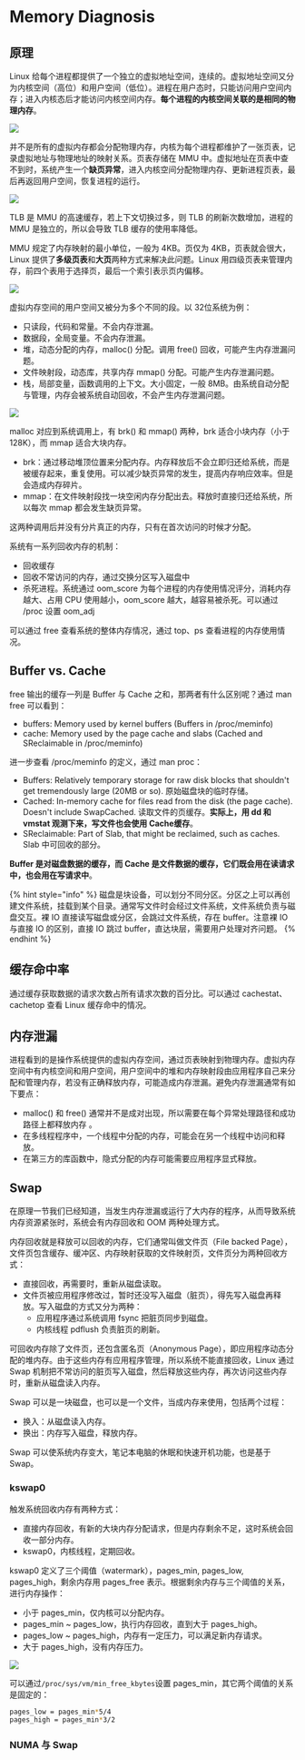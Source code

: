 # Memory Diagnosis

## 原理

Linux 给每个进程都提供了一个独立的虚拟地址空间，连续的。虚拟地址空间又分为内核空间（高位）和用户空间（低位）。进程在用户态时，只能访问用户空间内存；进入内核态后才能访问内核空间内存。**每个进程的内核空间关联的是相同的物理内存**。

![](../../.gitbook/assets/image%20%28290%29.png)

并不是所有的虚拟内存都会分配物理内存，内核为每个进程都维护了一张页表，记录虚拟地址与物理地址的映射关系。页表存储在 MMU 中。虚拟地址在页表中查不到时，系统产生一个**缺页异常**，进入内核空间分配物理内存、更新进程页表，最后再返回用户空间，恢复进程的运行。

![](../../.gitbook/assets/image%20%28292%29.png)

TLB 是 MMU 的高速缓存，若上下文切换过多，则 TLB 的刷新次数增加，进程的 MMU 是独立的，所以会导致 TLB 缓存的使用率降低。

MMU 规定了内存映射的最小单位，一般为 4KB。页仅为 4KB，页表就会很大，Linux 提供了**多级页表**和**大页**两种方式来解决此问题。Linux 用四级页表来管理内存，前四个表用于选择页，最后一个索引表示页内偏移。

![](../../.gitbook/assets/image%20%28293%29.png)

虚拟内存空间的用户空间又被分为多个不同的段。以 32位系统为例：

* 只读段，代码和常量。不会内存泄漏。
* 数据段，全局变量。不会内存泄漏。
* 堆，动态分配的内存，malloc\(\) 分配。调用 free\(\) 回收，可能产生内存泄漏问题。
* 文件映射段，动态库，共享内存 mmap\(\) 分配。可能产生内存泄漏问题。
* 栈，局部变量，函数调用的上下文。大小固定，一般 8MB。由系统自动分配与管理，内存会被系统自动回收，不会产生内存泄漏问题。

![](../../.gitbook/assets/image%20%28291%29.png)

malloc 对应到系统调用上，有 brk\(\) 和 mmap\(\) 两种，brk 适合小块内存（小于 128K），而 mmap 适合大块内存。

* brk：通过移动堆顶位置来分配内存。内存释放后不会立即归还给系统，而是被缓存起来，重复使用。可以减少缺页异常的发生，提高内存响应效率。但是会造成内存碎片。
* mmap：在文件映射段找一块空闲内存分配出去。释放时直接归还给系统，所以每次 mmap 都会发生缺页异常。

这两种调用后并没有分片真正的内存，只有在首次访问的时候才分配。

系统有一系列回收内存的机制：

* 回收缓存
* 回收不常访问的内存，通过交换分区写入磁盘中
* 杀死进程。系统通过 oom\_score 为每个进程的内存使用情况评分，消耗内存越大、占用 CPU 使用越小，oom\_score 越大，越容易被杀死。可以通过 /proc 设置 oom\_adj

可以通过 free 查看系统的整体内存情况，通过 top、ps 查看进程的内存使用情况。

## Buffer vs. Cache

free 输出的缓存一列是 Buffer 与 Cache 之和，那两者有什么区别呢？通过 man free 可以看到：

* buffers: Memory used by kernel buffers \(Buffers in /proc/meminfo\)
* cache: Memory used by the page cache and slabs \(Cached and SReclaimable in /proc/meminfo\)

进一步查看 /proc/meminfo 的定义，通过 man proc：

* Buffers: Relatively temporary storage for raw disk blocks that shouldn't get tremendously large \(20MB or so\). 原始磁盘块的临时存储。
* Cached: In-memory cache for files read from the disk \(the page cache\). Doesn't include SwapCached. 读取文件的页缓存。**实际上，用 dd 和 vmstat 观测下来，写文件也会使用 Cache缓存**。
* SReclaimable: Part of Slab, that might be reclaimed, such as caches. Slab 中可回收的部分。

**Buffer 是对磁盘数据的缓存，而 Cache 是文件数据的缓存，它们既会用在读请求中，也会用在写请求中**。

{% hint style="info" %}
磁盘是块设备，可以划分不同分区。分区之上可以再创建文件系统，挂载到某个目录。通常写文件时会经过文件系统，文件系统负责与磁盘交互。裸 IO 直接读写磁盘或分区，会跳过文件系统，存在 buffer。注意裸 IO 与直接 IO 的区别，直接 IO 跳过 buffer，直达块层，需要用户处理对齐问题。
{% endhint %}

## 缓存命中率

通过缓存获取数据的请求次数占所有请求次数的百分比。可以通过 cachestat、cachetop 查看 Linux 缓存命中的情况。

## 内存泄漏

进程看到的是操作系统提供的虚拟内存空间，通过页表映射到物理内存。虚拟内存空间中有内核空间和用户空间，用户空间中的堆和内存映射段由应用程序自己来分配和管理内存，若没有正确释放内存，可能造成内存泄漏。避免内存泄漏通常有如下要点：

* malloc\(\) 和 free\(\) 通常并不是成对出现，所以需要在每个异常处理路径和成功路径上都释放内存 。
* 在多线程程序中，一个线程中分配的内存，可能会在另一个线程中访问和释放。
* 在第三方的库函数中，隐式分配的内存可能需要应用程序显式释放。

## Swap

在原理一节我们已经知道，当发生内存泄漏或运行了大内存的程序，从而导致系统内存资源紧张时，系统会有内存回收和 OOM 两种处理方式。

内存回收就是释放可以回收的内存，它们通常叫做文件页（File backed Page），文件页包含缓存、缓冲区、内存映射获取的文件映射页，文件页分为两种回收方式：

* 直接回收，再需要时，重新从磁盘读取。
* 文件页被应用程序修改过，暂时还没写入磁盘（脏页），得先写入磁盘再释放。写入磁盘的方式又分为两种：
  * 应用程序通过系统调用 fsync 把脏页同步到磁盘。
  * 内核线程 pdflush 负责脏页的刷新。

可回收内存除了文件页，还包含匿名页（Anonymous Page），即应用程序动态分配的堆内存。由于这些内存有应用程序管理，所以系统不能直接回收，Linux 通过 Swap 机制把不常访问的脏页写入磁盘，然后释放这些内存，再次访问这些内存时，重新从磁盘读入内存。

Swap 可以是一块磁盘，也可以是一个文件，当成内存来使用，包括两个过程：

* 换入：从磁盘读入内存。
* 换出：内存写入磁盘，释放内存。

Swap 可以使系统内存变大，笔记本电脑的休眠和快速开机功能，也是基于 Swap。

### kswap0

触发系统回收内存有两种方式：

* 直接内存回收，有新的大块内存分配请求，但是内存剩余不足，这时系统会回收一部分内存。
* kswap0，内核线程，定期回收。

kswap0 定义了三个阈值（watermark），pages\_min, pages\_low, pages\_high，剩余内存用 pages\_free 表示。根据剩余内存与三个阈值的关系，进行内存操作：

* 小于 pages\_min，仅内核可以分配内存。
* pages\_min ~ pages\_low，执行内存回收，直到大于 pages\_high。
* pages\_low ~ pages\_high，内存有一定压力，可以满足新内存请求。
* 大于 pages\_high，没有内存压力。

![](../../.gitbook/assets/image%20%28294%29.png)

可以通过`/proc/sys/vm/min_free_kbytes`设置 pages\_min，其它两个阈值的关系是固定的：

```bash
pages_low = pages_min*5/4
pages_high = pages_min*3/2
```

### NUMA 与 Swap



